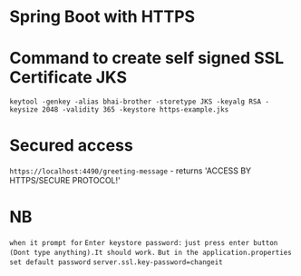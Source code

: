 # Spring Boot with HTTPS

# Command to create self signed SSL Certificate JKS

`keytool -genkey -alias bhai-brother -storetype JKS -keyalg RSA -keysize 2048 -validity 365 -keystore https-example.jks`

# Secured access

`https://localhost:4490/greeting-message` - returns 'ACCESS BY HTTPS/SECURE PROTOCOL!'

# NB

`when it prompt for`
`Enter keystore password:`
`just press enter button (Dont type anything).It should work.`
`But in the application.properties set default password`
`server.ssl.key-password=changeit`